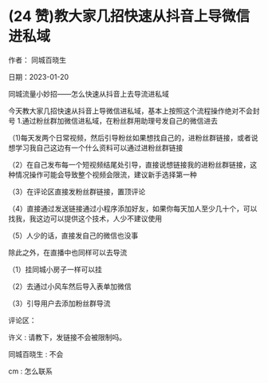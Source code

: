 
# (24 赞)教大家几招快速从抖音上导微信进私域

作者：  同城百晓生

日期：2023-01-20

同城流量小妙招——怎么快速从抖音上去导流进私域

今天教大家几招快速从抖音上导微信进私域，基本上按照这个流程操作绝对不会封号  1.通过粉丝群加微信进私域，在粉丝群用助理号发自己的微信进去

（1)每天发两个日常视频，然后引导粉丝如果想找自己的，进粉丝群链接，或者说想学习我自己这边有一个什么资料可以通过进粉丝群链接

（2）在自己发布每一个短视频结尾处引导，直接说想链接我的进粉丝群链接，这种情况操作可能会导致整个视频会限流，建议新手选择第一种

（3）在评论区直接发粉丝群链接，置顶评论

（4）直接通过发送链接通过小程序添加好友，如果你每天加人至少几十个，可以找我，我这边可以提供这个技术，人少不建议使用

（5）人少的话，直接发自己的微信也没事

除此之外，在直播中也同样可以去导流

（1）挂同城小房子一样可以挂

（2）去通过小风车然后导入表单加微信

（3）引导用户去添加粉丝群导流



评论区：

许义 : 请教下，发链接不会被限制吗。

同城百晓生 : 不会

cm : 怎么联系
